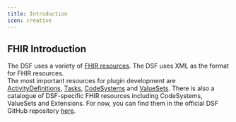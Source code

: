 ```yaml
---
title: Introduction
icon: creative
---
```


## FHIR Introduction

The DSF uses a variety of [FHIR resources](https://dsf.dev/intro/info/basics.html#why-are-we-using-fhir-and-bpmn). The DSF uses XML as the format for FHIR resources.  
The most important resources for plugin development are [ActivityDefinitions](../../concepts/fhir/activitydefinition.md), [Tasks](../../concepts/fhir/task.md),
[CodeSystems](../../concepts/fhir/codesystem.md) and [ValueSets](../../concepts/fhir/valueset.md).
There is also a catalogue of DSF-specific FHIR resources including CodeSystems, ValueSets and Extensions. For now, you can find them in the official
DSF GitHub repository [here](https://github.com/datasharingframework/dsf/tree/main/dsf-fhir/dsf-fhir-validation/src/main/resources/fhir).
